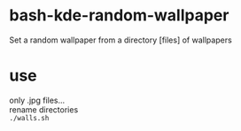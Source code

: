 # bash-kde-random-wallpaper
Set a random wallpaper from a directory [files] of wallpapers

# use
only .jpg files...  
rename directories<br>
`./walls.sh`
